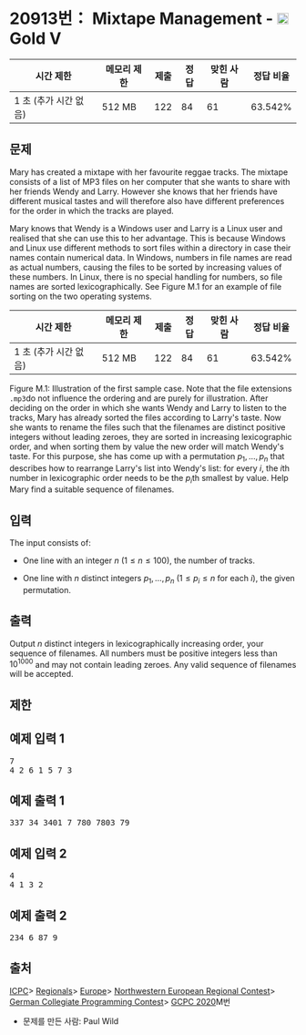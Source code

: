 # 20913번： Mixtape Management - <img src="https://static.solved.ac/tier_small/11.svg" style="height:20px" />Gold V


| 시간 제한 | 메모리 제한 | 제출 | 정답 | 맞힌 사람 | 정답 비율 |
| --- | --- | --- | --- | --- | --- |
| 1 초 (추가 시간 없음) | 512 MB | 122 | 84 | 61 | 63.542% |


## 문제


Mary has created a mixtape with her favourite reggae tracks. The mixtape consists of a list of MP3 files on her computer that she wants to share with her friends Wendy and Larry. However she knows that her friends have different musical tastes and will therefore also have different preferences for the order in which the tracks are played.

Mary knows that Wendy is a Windows user and Larry is a Linux user and realised that she can use this to her advantage. This is because Windows and Linux use different methods to sort files within a directory in case their names contain numerical data. In Windows, numbers in file names are read as actual numbers, causing the files to be sorted by increasing values of these numbers. In Linux, there is no special handling for numbers, so file names are sorted lexicographically. See Figure M.1 for an example of file sorting on the two operating systems.

| 시간 제한 | 메모리 제한 | 제출 | 정답 | 맞힌 사람 | 정답 비율 |
| --- | --- | --- | --- | --- | --- |
| 1 초 (추가 시간 없음) | 512 MB | 122 | 84 | 61 | 63.542% |
Figure M.1: Illustration of the first sample case. Note that the file extensions <code>.mp3</code>do not influence the ordering and are purely for illustration.
After deciding on the order in which she wants Wendy and Larry to listen to the tracks, Mary has already sorted the files according to Larry's taste. Now she wants to rename the files such that the filenames are distinct positive integers without leading zeroes, they are sorted in increasing lexicographic order, and when sorting them by value the new order will match Wendy's taste. For this purpose, she has come up with a permutation $p_1,\dots,p_n$ that describes how to rearrange Larry's list into Wendy's list: for every $i$, the $i$th number in lexicographic order needs to be the $p_i$th smallest by value. Help Mary find a suitable sequence of filenames.




## 입력


The input consists of:

- One line with an integer $n$ ($1\le n\le 100$), the number of tracks.

- One line with $n$ distinct integers $p_1,\dots,p_n$ ($1\le p_i\le n$ for each $i$), the given permutation.





## 출력


Output $n$ distinct integers in lexicographically increasing order, your sequence of filenames. All numbers must be positive integers less than $10^{1000}$ and may not contain leading zeroes. Any valid sequence of filenames will be accepted.




## 제한




## 예제 입력 1


<pre>7
4 2 6 1 5 7 3
</pre>


## 예제 출력 1


<pre>337 34 3401 7 780 7803 79
</pre>




## 예제 입력 2


<pre>4
4 1 3 2
</pre>


## 예제 출력 2


<pre>234 6 87 9
</pre>






## 출처




[ICPC](/category/1)> [Regionals](/category/7)> [Europe](/category/10)> [Northwestern European Regional Contest](/category/15)> [German Collegiate Programming Contest](/category/47)> [GCPC 2020](/category/detail/2427)M번
- 문제를 만든 사람: Paul Wild





